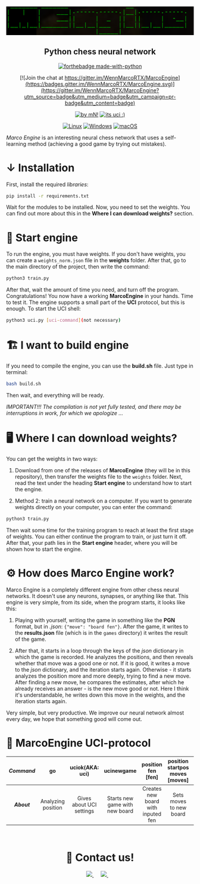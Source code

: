 <div id="marcoengine-logo" align="center">
    <br/>
    <img src="./logo.png" alt="MarcoEngine Logo" width="512"/>
    <h2>Python chess neural network</h2>
</div>


<div id="badges" align="center">
    
[![forthebadge made-with-python](http://ForTheBadge.com/images/badges/made-with-python.svg)](https://www.python.org/)
 
[![Join the chat at https://gitter.im/WennMarcoRTX/MarcoEngine](https://badges.gitter.im/WennMarcoRTX/MarcoEngine.svg)](https://gitter.im/WennMarcoRTX/MarcoEngine?utm_source=badge&utm_medium=badge&utm_campaign=pr-badge&utm_content=badge)   
    
[![by mN!](https://img.shields.io/badge/By-MarcoNIT-brown.svg)](https://github.com/WennMarcoRTX)
[![its uci :)](https://img.shields.io/badge/UCI-engine-blue.svg)](https://en.wikipedia.org/wiki/Universal_Chess_Interface)

    
[![Linux](https://svgshare.com/i/Zhy.svg)](https://svgshare.com/i/Zhy.svg)
[![Windows](https://svgshare.com/i/ZhY.svg)](https://svgshare.com/i/ZhY.svg)
[![macOS](https://svgshare.com/i/ZjP.svg)](https://svgshare.com/i/ZjP.svg)
    
</div>
    

*Marco Engine* is an interesting neural chess network that uses a self-learning method (achieving a good game by trying out mistakes). 

# ↓ Installation

First, install the required *libraries*:

```bash
pip install -r requirements.txt
```

Wait for the modules to be installed. Now, you need to set the weights. You can find out more about this in the __Where I can download weights?__ section.

# 🚗 Start engine

To run the engine, you must have weights. If you don't have weights, you can create a `weights_norm.json` file in the __weights__ folder. After that, go to the main directory of the project, then write the command:

```bash
python3 train.py
```

After that, wait the amount of time you need, and turn off the program. Congratulations! You now have a working __MarcoEngine__ in your hands. Time to test it. The engine supports a small part of the __UCI__ protocol, but this is enough. To start the UCI shell:

```bash
python3 uci.py [uci-command](not necessary)
```

# 🏗️ I want to build engine
If you need to compile the engine, you can use the __build.sh__ file. Just type in terminal:

```bash
bash build.sh
```

Then wait, and everything will be ready.

*IMPORTANT!!! The compilation is not yet fully tested, and there may be interruptions in work, for which we apologize ...*

# 🖥️ Where I can download weights?
You can get the weights in two ways: 
1. Download from one of the releases of __MarcoEngine__ (they will be in this repository), then transfer the weights file to the `weights` folder. Next, read the text under the heading __Start engine__ to understand how to start the engine. 

2. Method 2: train a neural network on a computer. If you want to generate weights directly on your computer, you can enter the command:

```bash
python3 train.py
```

Then wait some time for the training program to reach at least the first stage of weights. You can either continue the program to train, or just turn it off. After that, your path lies in the __Start engine__ header, where you will be shown how to start the engine.

# ⚙️ How does Marco Engine work?

Marco Engine is a completely different engine from other chess neural networks. It doesn't use any neurons, synapses, or anything like that. This engine is very simple, from its side, when the program starts, it looks like this:

1. Playing with yourself, writing the game in something like the __PGN__ format, but in *.json*: `{"move": "board fen"}`. After the game, it writes to the __results.json__ file (which is in the `games` directory) it writes the result of the game.

2. After that, it starts in a loop through the keys of the *json* dictionary in which the game is recorded. He analyzes the positions, and then reveals whether that move was a good one or not. If it is good, it writes a move to the *json* dictionary, and the iteration starts again. Otherwise - it starts analyzes the position more and more deeply, trying to find a new move. After finding a new move, he compares the estimates, after which he already receives an answer - is the new move good or not. Here I think it's understandable, he writes down this move in the weights, and the iteration starts again.

Very simple, but very productive. We improve our neural network almost every day, we hope that something good will come out.

# 📝 MarcoEngine UCI-protocol
| ***Command*** | go | uciok(AKA: uci) | ucinewgame | position fen [fen] | position startpos moves [moves] | isready | quit |
| :---: | :---: | :---: | :---: | :---: | :---: | :---: | :---: |
| ***About*** | Analyzing position | Gives about UCI settings | Starts new game with new board | Creates new board with inputed fen | Sets moves to new board | Hey! MEngine, you ready? | Exit from MarcoEngine |

<div id="contacts" align="center">
    <br/>
    <h1>📩 Contact us!</h1>
</div>

<div align="center">
    <a href="https://github.com/WennMarcoRTX">
        <img src="https://raw.githubusercontent.com/WennMarcoRTX/MarcoEngine/main/logo_social_github.png" width="3%"/>
    </a>
    <img width="3%" />
    <a href="https://lichess.org/@/ProshkaKartoshka">
        <img src="https://raw.githubusercontent.com/WennMarcoRTX/MarcoEngine/main/logo_social_lichess.jpg" width="3%"/>
    </a>
    <img width="3%" />

</div>

